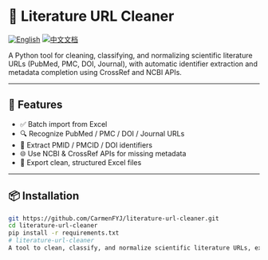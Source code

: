 # 🧪 Literature URL Cleaner

[![English](https://img.shields.io/badge/docs-English-blue.svg)](./README.md)
[![中文文档](https://img.shields.io/badge/文档-简体中文-red.svg)](./README.zh-CN.md)

A Python tool for cleaning, classifying, and normalizing scientific literature URLs (PubMed, PMC, DOI, Journal), with automatic identifier extraction and metadata completion using CrossRef and NCBI APIs.

---

## 🚀 Features

- ✅ Batch import from Excel
- 🔍 Recognize PubMed / PMC / DOI / Journal URLs
- 🔗 Extract PMID / PMCID / DOI identifiers
- 🌐 Use NCBI & CrossRef APIs for missing metadata
- 📄 Export clean, structured Excel files

---

## 📦 Installation

```bash
git https://github.com/CarmenFYJ/literature-url-cleaner.git
cd literature-url-cleaner
pip install -r requirements.txt
# literature-url-cleaner
A tool to clean, classify, and normalize scientific literature URLs, extracting DOI, PMID, and PMCID from various sources.
```

